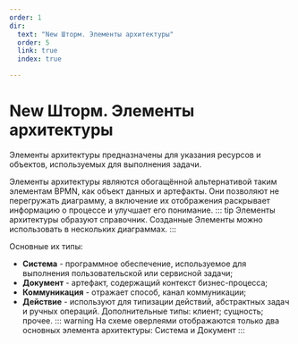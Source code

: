 ```yaml
---
order: 1
dir:
  text: "New Шторм. Элементы архитектуры"
  order: 5
  link: true
  index: true

---
```


# New Шторм. Элементы архитектуры

Элементы архитектуры предназначены для указания ресурсов и объектов, используемых для выполнения задачи.  

Элементы архитектуры являются обогащённой альтернативой таким элементам BPMN, как объект данных и артефакты. 
Они позволяют не перегружать диаграмму, а включение их отображения раскрывает информацию о процессе и улучшает его понимание.
::: tip
Элементы архитектуры образуют справочник. Созданные Элементы можно использовать в нескольких диаграммах.
:::

Основные их типы:
- **Система** - программное обеспечение, используемое для выполнения пользовательской или сервисной задачи;
- **Документ** - артефакт, содержащий контекст бизнес-процесса;
- **Коммуникация** - отражает способ, канал коммуникации;
- **Действие** - используют для типизации действий, абстрактных задач и ручных операций.
Дополнительные типы: клиент; сущность; прочее.
::: warning
На схеме оверлеями отображаются только два основных элемента архитектуры: Система и Документ
:::
